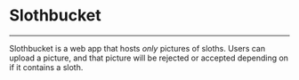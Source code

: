 # Slothbucket
---
Slothbucket is a web app that hosts _only_ pictures of sloths.
Users can upload a picture, and that picture will be rejected or accepted depending on if it contains a sloth.

